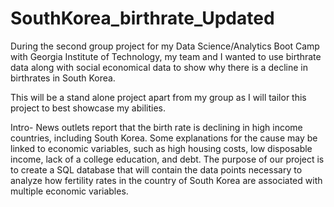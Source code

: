 # SouthKorea_birthrate_Updated

During the second group project for my Data Science/Analytics Boot Camp with Georgia Institute of Technology, my team and I wanted to use birthrate data along with social economical data to show why there is a decline in birthrates in South Korea.

This will be a stand alone project apart from my group as I will tailor this project to best showcase my abilities. 

Intro- 
News outlets report that the birth rate is declining in high income countries, including South Korea. Some explanations for the cause may be linked to economic variables, such as high housing costs, low disposable income, lack of a college education, and debt. The purpose of our project is to create a SQL database that will contain the data points necessary to analyze how fertility rates in the country of South Korea are associated with multiple economic variables.

